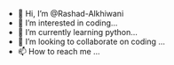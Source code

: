 - 👋 Hi, I’m @Rashad-Alkhiwani
- 👀 I’m interested in coding...
- 🌱 I’m currently learning python...
- 💞️ I’m looking to collaborate on coding ...
- 📫 How to reach me ...

<!---
Rashad-Alkhiwani/Rashad-Alkhiwani is a ✨ special ✨ repository because its `README.md` (this file) appears on your GitHub profile.
You can click the Preview link to take a look at your changes.
--->
